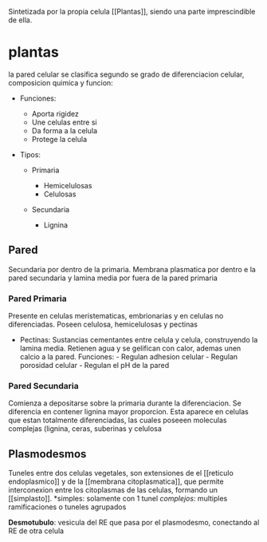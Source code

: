 Sintetizada por la propia celula [[Plantas]], siendo una parte imprescindible de ella.

# plantas
la pared celular se clasifica segundo se grado de diferenciacion celular, composicion quimica y funcion:

- Funciones:
	- Aporta rigidez
	- Une celulas entre si
	- Da forma a la celula
	- Protege la celula

- Tipos:
	
	- Primaria
		- Hemicelulosas
		- Celulosas
	
	- Secundaria
		- Lignina



## Pared
Secundaria por dentro de la primaria. Membrana plasmatica por dentro e la pared secundaria y lamina media por fuera de la pared primaria

### Pared Primaria 
Presente en celulas meristematicas, embrionarias y en celulas no diferenciadas.
Poseen celulosa, hemicelulosas y pectinas

- Pectinas:
	  Sustancias cementantes entre celula y celula, construyendo la lamina media.
	  Retienen agua y se gelifican con calor, ademas unen calcio a la pared.
	  Funciones: 
	  - Regulan adhesion celular
	  - Regulan porosidad celular
	  - Regulan el pH de la pared
  
### Pared Secundaria
Comienza a depositarse sobre la primaria durante la diferenciacion.
Se diferencia en contener lignina mayor proporcion.
Esta aparece en celulas que estan totalmente diferenciadas, las cuales poseeen moleculas complejas (lignina, ceras, suberinas y celulosa


## Plasmodesmos
Tuneles entre dos celulas vegetales, son extensiones de el [[reticulo endoplasmico]] y de la [[membrana citoplasmatica]], que permite interconexion entre los citoplasmas de las celulas, formando un [[simplasto]].
*simples: solamente con 1 tunel 
*complejos*: multiples ramificaciones o tuneles agrupados 

**Desmotubulo**: vesicula del RE que pasa por el plasmodesmo, conectando al RE de otra celula
